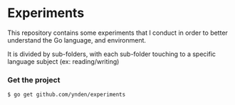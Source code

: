 # Experiments
This repository contains some experiments that I conduct in order to better understand the Go language, and environment.

It is divided by sub-folders, with each sub-folder touching to a specific language subject (ex: reading/writing)

### Get the project
```
$ go get github.com/ynden/experiments
```